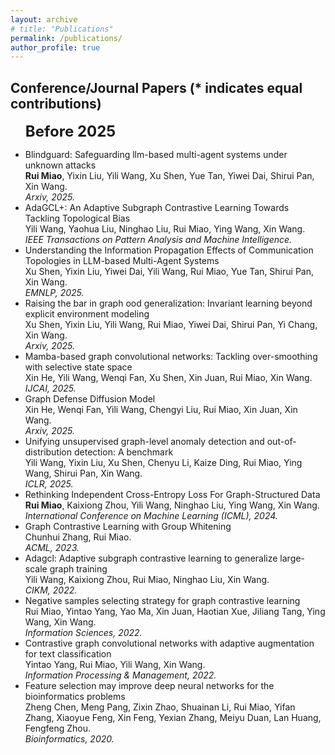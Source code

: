 ```yaml
---
layout: archive
# title: "Publications"
permalink: /publications/
author_profile: true
---
```


## Conference/Journal Papers (* indicates equal contributions)
<ul>

<font size="5"><b>Before 2025</b></font><br />
<li>Blindguard: Safeguarding llm-based multi-agent systems under unknown attacks<br />
<b>Rui Miao</b>, Yixin Liu, Yili Wang, Xu Shen, Yue Tan, Yiwei Dai, Shirui Pan, Xin Wang.<br />
<i>Arxiv, 2025.</i><br /></li>

<li>AdaGCL+: An Adaptive Subgraph Contrastive Learning Towards Tackling Topological Bias<br />
Yili Wang, Yaohua Liu, Ninghao Liu, Rui Miao, Ying Wang, Xin Wang.<br />
<i>IEEE Transactions on Pattern Analysis and Machine Intelligence.</i><br /></li>

<li>Understanding the Information Propagation Effects of Communication Topologies in LLM-based Multi-Agent Systems<br />
Xu Shen, Yixin Liu, Yiwei Dai, Yili Wang, Rui Miao, Yue Tan, Shirui Pan, Xin Wang.<br />
<i>EMNLP, 2025.</i><br /></li>

<li>Raising the bar in graph ood generalization: Invariant learning beyond explicit environment modeling<br />
Xu Shen, Yixin Liu, Yili Wang, Rui Miao, Yiwei Dai, Shirui Pan, Yi Chang, Xin Wang.<br />
<i>Arxiv, 2025.</i><br /></li>

<li>Mamba-based graph convolutional networks: Tackling over-smoothing with selective state space<br />
Xin He, Yili Wang, Wenqi Fan, Xu Shen, Xin Juan, Rui Miao, Xin Wang.<br />
<i>IJCAI, 2025.</i><br /></li>

<li>Graph Defense Diffusion Model<br />
Xin He, Wenqi Fan, Yili Wang, Chengyi Liu, Rui Miao, Xin Juan, Xin Wang.<br />
<i>Arxiv, 2025.</i><br /></li>

<li>Unifying unsupervised graph-level anomaly detection and out-of-distribution detection: A benchmark<br />
Yili Wang, Yixin Liu, Xu Shen, Chenyu Li, Kaize Ding, Rui Miao, Ying Wang, Shirui Pan, Xin Wang.<br />
<i>ICLR, 2025.</i><br /></li>

<li>Rethinking Independent Cross-Entropy Loss For Graph-Structured Data<br />
<b>Rui Miao</b>, Kaixiong Zhou, Yili Wang, Ninghao Liu, Ying Wang, Xin Wang.<br />
<i>International Conference on Machine Learning (ICML), 2024.</i><br /></li>

<li>Graph Contrastive Learning with Group Whitening<br />
Chunhui Zhang, Rui Miao.<br />
<i>ACML, 2023.</i><br /></li>

<li>Adagcl: Adaptive subgraph contrastive learning to generalize large-scale graph training<br />
Yili Wang, Kaixiong Zhou, Rui Miao, Ninghao Liu, Xin Wang.<br />
<i>CIKM, 2022.</i><br /></li>

<li>Negative samples selecting strategy for graph contrastive learning<br />
Rui Miao, Yintao Yang, Yao Ma, Xin Juan, Haotian Xue, Jiliang Tang, Ying Wang, Xin Wang.<br />
<i>Information Sciences, 2022.</i><br /></li>

<li>Contrastive graph convolutional networks with adaptive augmentation for text classification<br />
Yintao Yang, Rui Miao, Yili Wang, Xin Wang.<br />
<i>Information Processing & Management, 2022.</i><br /></li>

<li>Feature selection may improve deep neural networks for the bioinformatics problems<br />
Zheng Chen, Meng Pang, Zixin Zhao, Shuainan Li, Rui Miao, Yifan Zhang, Xiaoyue Feng, Xin Feng, Yexian Zhang, Meiyu Duan, Lan Huang, Fengfeng Zhou.<br />
<i>Bioinformatics, 2020.</i><br /></li>



